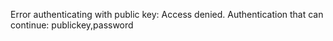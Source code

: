 Error authenticating with public key: Access denied. Authentication that can continue: publickey,password
